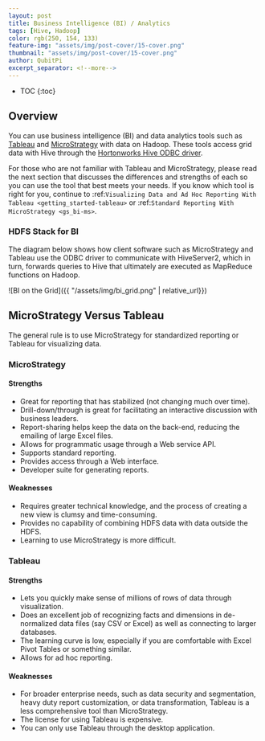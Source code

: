 ```yaml
---
layout: post
title: Business Intelligence (BI) / Analytics
tags: [Hive, Hadoop]
color: rgb(250, 154, 133)
feature-img: "assets/img/post-cover/15-cover.png"
thumbnail: "assets/img/post-cover/15-cover.png"
author: QubitPi
excerpt_separator: <!--more-->
---
```


<!--more-->

* TOC
{:toc}

## Overview

You can use business intelligence (BI) and data analytics tools such as [Tableau](http://www.tableausoftware.com/) and
[MicroStrategy](https://www.microstrategy.com/us/) with data on Hadoop. These tools access grid data with Hive through
the
[Hortonworks Hive ODBC driver](http://hortonworks.com/wp-content/uploads/2013/04/Hortonworks-Hive-ODBC-Driver-User-Guide.pdf).

For those who are not familiar with Tableau and MicroStrategy, please read the next section that discusses the
differences and strengths of each so you can use the tool that best meets your needs. If you know which tool is right
for you, continue to :ref:`Visualizing Data and Ad Hoc Reporting With Tableau <getting_started-tableau>` or
:ref:`Standard Reporting With MicroStrategy <gs_bi-ms>`.

### HDFS Stack for BI

The diagram below shows how client software such as MicroStrategy and Tableau use the ODBC driver to communicate with
HiveServer2, which in turn, forwards queries to Hive that ultimately are executed as MapReduce functions on Hadoop.

![BI on the Grid]({{ "/assets/img/bi_grid.png" | relative_url}})

## MicroStrategy Versus Tableau 

The general rule is to use MicroStrategy for standardized reporting or Tableau for visualizing data.

### MicroStrategy

#### Strengths

* Great for reporting that has stabilized (not changing much over time).
* Drill-down/through is great for facilitating an interactive discussion with business leaders.
* Report-sharing helps keep the data on the back-end, reducing the emailing of large Excel files.
* Allows for programmatic usage through a Web service API.
* Supports standard reporting.
* Provides access through a Web interface.
* Developer suite for generating reports.

#### Weaknesses

* Requires greater technical knowledge, and the process of creating a new view is clumsy and time-consuming.
* Provides no capability of combining HDFS data with data outside the HDFS.
* Learning to use MicroStrategy is more difficult.

### Tableau 

#### Strengths

* Lets you quickly make sense of millions of rows of data through visualization. 
* Does an excellent job of recognizing facts and dimensions in de-normalized data files (say CSV or Excel) as well as
  connecting to larger databases.
* The learning curve is low, especially if you are comfortable with Excel Pivot Tables or something similar.
* Allows for ad hoc reporting.

#### Weaknesses

* For broader enterprise needs, such as data security and segmentation, heavy duty report customization, or data
  transformation, Tableau is a less comprehensive tool than MicroStrategy.
* The license for using Tableau is expensive.
* You can only use Tableau through the desktop application.
